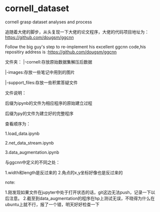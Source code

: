 # cornell_dataset

cornell grasp dataset analyses and process

追随着大佬的脚步，从头复现一下大佬的论文程序，大佬的代码项目地址为：https://github.com/dougsm/ggcnn

Follow the big guy's step to re-implement his excellent ggcnn code,his repositiry address is :https://github.com/dougsm/ggcnn

文件夹：
|-cornell:存放原始数据集解压后数据

|-images:存放一些笔记中用到的图片

|-support_files:存放一些积累答疑文件


文件说明：

后缀为ipynb的文件为相应程序的原始建立过程

后缀为py的文件为建立好的完整程序


查看顺序为：

1.load_data.ipynb

2.net_data_stream.ipynb

3.data_augmentation.ipynb


与ggcnn中定义的不同之处：

1.width和length是反过来的
2.角点的x,y坐标好像也是反过来的

note:

1.刚发现如果文件在jupyter中处于打开状态的话，git这边无法push，记录一下以后注意。
2.截至到data_augmentation的程序在hp上测试无误，不晓得为什么在ubuntu上就不行，报了一个错，明天好好检查一下
